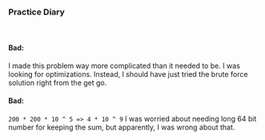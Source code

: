 ### Practice Diary
​
#### Bad:
I made this problem way more complicated than it needed to be. I was looking for optimizations. Instead, I should have just tried the brute force solution right from the get go.
​
#### Bad:
`200 * 200 * 10 ^ 5 => 4 * 10 ^ 9`
I was worried about needing long 64 bit number for keeping the sum, but apparently, I was wrong about that.
​